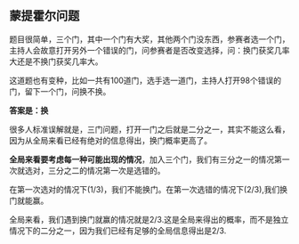 ## 蒙提霍尔问题
题目很简单，三个门，其中一个门有大奖，其他两个门没东西，参赛者选一个门，主持人会故意打开另外一个错误的门，问参赛者是否改变选择，问：换门获奖几率大还是不换门获奖几率大。

这道题也有变种，比如一共有100道门，选手选一道门，主持人打开98个错误的门，留下一个门，问换不换。

**答案是：换**

很多人标准误解就是，三门问题，打开一门之后就是二分之一，其实不能这么看，因为从全局来看已经有绝对的信息得出，换门概率更高了。

**全局来看要考虑每一种可能出现的情况**，加入三个门，我们有三分之一的情况第一次就选对，三分之二的情况第一次是选错的。

在第一次选对的情况下(1/3)，我们不能换门。在第一次选错的情况下(2/3),我们换门就能赢。

全局来看，我们遇到换门就赢的情况就是2/3.这是全局来得出的概率，而不是独立情况下的二分之一，因为我们已经有足够的全局信息得出是2/3.
